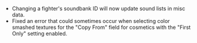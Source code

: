 - Changing a fighter's soundbank ID will now update sound lists in misc data.
- Fixed an error that could sometimes occur when selecting color smashed textures for the "Copy From" field for cosmetics with the "First Only" setting enabled.